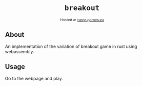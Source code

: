 <div align="center">
  <h1><code>breakout</code></h1>
  <sub>Hosted at <a href="http://rusty-games.eu">rusty-games.eu</a></sub>
</div>

## About

An implementation of the variation of breakout game in rust using webassembly.

## Usage

Go to the webpage and play.
